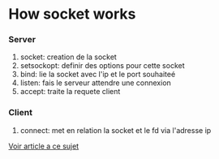 # How socket works

### Server

1. socket: creation de la socket
1. setsockopt: definir des options pour cette socket
1. bind: lie la socket avec l'ip et le port souhaiteé
1. listen: fais le serveur attendre une connexion
1. accept: traite la requete client

### Client

1. connect: met en relation la socket et le fd via l'adresse ip

[Voir article a ce sujet](https://fr.acervolima.com/programmation-de-sockets-en-c-c/)
